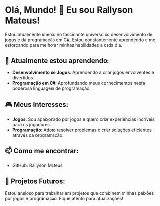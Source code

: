 # Olá, Mundo! 👋 Eu sou Rallyson Mateus!

Estou atualmente imerso no fascinante universo do desenvolvimento de jogos e da programação em C#. Estou constantemente aprendendo e me esforçando para melhorar minhas habilidades a cada dia.

## 🌱 Atualmente estou aprendendo:

- **Desenvolvimento de Jogos**: Aprendendo a criar jogos envolventes e divertidos.
- **Programação em C#**: Aprofundando meus conhecimentos nesta poderosa linguagem de programação.

## 🎮 Meus Interesses:

- **Jogos**: Sou apaixonado por jogos e quero criar experiências incríveis para os jogadores.
- **Programação**: Adoro resolver problemas e criar soluções eficientes através da programação.

## 📫 Como me encontrar:

- GitHub: Rallyson Mateus

## 🚀 Projetos Futuros:

Estou ansioso para trabalhar em projetos que combinem minhas paixões por jogos e programação. Fique atento para atualizações!

